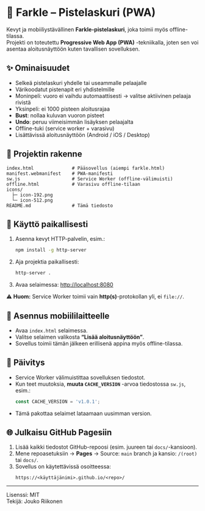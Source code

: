 # 🎲 Farkle – Pistelaskuri (PWA)

Kevyt ja mobiiliystävällinen **Farkle-pistelaskuri**, joka toimii myös offline-tilassa.  
Projekti on toteutettu **Progressive Web App (PWA)** -tekniikalla, joten sen voi asentaa aloitusnäyttöön kuten tavallisen sovelluksen.

## ✨ Ominaisuudet

- Selkeä pistelaskuri yhdelle tai useammalle pelaajalle
- Värikoodatut pistenapit eri yhdistelmille
- Moninpeli: vuoro ei vaihdu automaattisesti → valitse aktiivinen pelaaja rivistä
- Yksinpeli: ei 1000 pisteen aloitusrajaa
- **Bust**: nollaa kuluvan vuoron pisteet  
- **Undo**: peruu viimeisimmän lisäyksen pelaajalta
- Offline-tuki (service worker + varasivu)
- Lisättävissä aloitusnäyttöön (Android / iOS / Desktop)

## 📂 Projektin rakenne

```
index.html              # Pääsovellus (aiempi farkle.html)
manifest.webmanifest    # PWA-manifesti
sw.js                   # Service Worker (offline-välimuisti)
offline.html            # Varasivu offline-tilaan
icons/
  ├─ icon-192.png
  └─ icon-512.png
README.md               # Tämä tiedosto
```

## 🚀 Käyttö paikallisesti

1. Asenna kevyt HTTP-palvelin, esim.:
   ```bash
   npm install -g http-server
   ```
2. Aja projektia paikallisesti:
   ```bash
   http-server .
   ```
3. Avaa selaimessa: [http://localhost:8080](http://localhost:8080)

⚠️ **Huom:** Service Worker toimii vain **http(s)**-protokollan yli, ei `file://`.

## 📱 Asennus mobiililaitteelle

- Avaa `index.html` selaimessa.
- Valitse selaimen valikosta **“Lisää aloitusnäyttöön”**.
- Sovellus toimii tämän jälkeen erillisenä appina myös offline-tilassa.

## 🔄 Päivitys

- Service Worker välimuistittaa sovelluksen tiedostot.
- Kun teet muutoksia, **muuta `CACHE_VERSION`** -arvoa tiedostossa `sw.js`, esim.:
  ```js
  const CACHE_VERSION = 'v1.0.1';
  ```
- Tämä pakottaa selaimet lataamaan uusimman version.

## 🌐 Julkaisu GitHub Pagesiin

1. Lisää kaikki tiedostot GitHub-repoosi (esim. juureen tai `docs/`-kansioon).
2. Mene repoasetuksiin → **Pages** → Source: `main` branch ja kansio: `/(root)` tai `docs/`.
3. Sovellus on käytettävissä osoitteessa:
   ```
   https://<käyttäjänimi>.github.io/<repo>/
   ```

---

Lisenssi: MIT  
Tekijä: Jouko Riikonen
